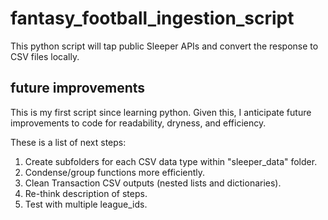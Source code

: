 # fantasy_football_ingestion_script

This python script will tap public Sleeper APIs and convert the response to CSV files locally.

## future improvements
This is my first script since learning python. Given this, I anticipate future improvements to code for readability, dryness, and efficiency.

These is a list of next steps:
1. Create subfolders for each CSV data type within "sleeper_data" folder.
2. Condense/group functions more efficiently.
3. Clean Transaction CSV outputs (nested lists and dictionaries).
4. Re-think description of steps.
5. Test with multiple league_ids.